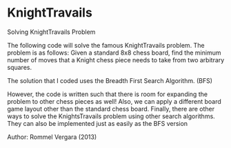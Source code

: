 KnightTravails
==============

Solving KnightTravails Problem

The following code will solve the famous KnightTravails problem. The problem is as follows:
Given a standard 8x8 chess board, find the minimum number of moves that a Knight chess piece needs to take from two arbitrary squares.

The solution that I coded uses the Breadth First Search Algorithm. (BFS)

However, the code is written such that there is room for expanding the problem to other chess pieces as well!
Also, we can apply a different board game layout other than the standard chess board.
Finally, there are other ways to solve the KnightsTravails problem using other search algorithms. They can also be implemented just as easily as the BFS version

Author: Rommel Vergara (2013)
